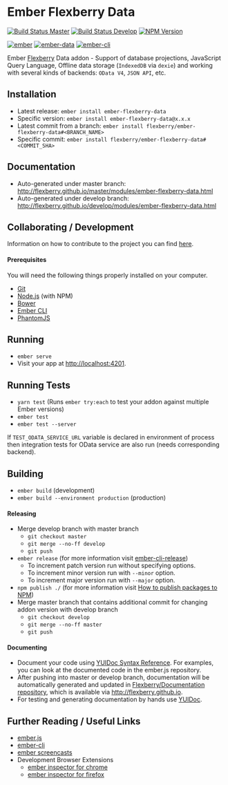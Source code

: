 # Ember Flexberry Data
[![Build Status Master](https://img.shields.io/travis/Flexberry/ember-flexberry-data/master.svg?label=master%20build%20)](https://travis-ci.org/Flexberry/ember-flexberry-data)
[![Build Status Develop](https://img.shields.io/travis/Flexberry/ember-flexberry-data/develop.svg?label=develop%20build)](https://travis-ci.org/Flexberry/ember-flexberry-data/branches)
[![NPM Version](https://badge.fury.io/js/ember-flexberry-data.svg)](https://badge.fury.io/js/ember-flexberry-data)

[![ember](https://embadge.io/v1/badge.svg?label=ember&range=~2.4.3)](https://github.com/emberjs/ember.js/releases)
[![ember-data](https://embadge.io/v1/badge.svg?label=ember-data&range=~2.4.2)](https://github.com/emberjs/data/releases)
[![ember-cli](https://embadge.io/v1/badge.svg?label=ember-cli&range=2.4.3)](https://github.com/ember-cli/ember-cli/releases)

Ember [Flexberry](http://flexberry.ru/) Data addon - Support of database projections, JavaScript Query Language, Offline data storage (`IndexedDB` via `dexie`) and working with several kinds of backends: `OData V4`, `JSON API`, etc.

## Installation

* Latest release: `ember install ember-flexberry-data`
* Specific version: `ember install ember-flexberry-data@x.x.x`
* Latest commit from a branch: `ember install flexberry/ember-flexberry-data#<BRANCH_NAME>`
* Specific commit: `ember install flexberry/ember-flexberry-data#<COMMIT_SHA>`

## Documentation

* Auto-generated under master branch: http://flexberry.github.io/master/modules/ember-flexberry-data.html
* Auto-generated under develop branch: http://flexberry.github.io/develop/modules/ember-flexberry-data.html

## Collaborating / Development

Information on how to contribute to the project you can find [here](https://github.com/Flexberry/Home/blob/master/CONTRIBUTING.md).

#### Prerequisites

You will need the following things properly installed on your computer.

* [Git](http://git-scm.com/)
* [Node.js](http://nodejs.org/) (with NPM)
* [Bower](http://bower.io/)
* [Ember CLI](http://www.ember-cli.com/)
* [PhantomJS](http://phantomjs.org/)

## Running

* `ember serve`
* Visit your app at [http://localhost:4201](http://localhost:4201).

## Running Tests

* `yarn test` (Runs `ember try:each` to test your addon against multiple Ember versions)
* `ember test`
* `ember test --server`

If `TEST_ODATA_SERVICE_URL` variable is declared in environment of process then integration tests for OData service are also run (needs corresponding backend).

## Building

* `ember build` (development)
* `ember build --environment production` (production)

#### Releasing

* Merge develop branch with master branch
  * `git checkout master`
  * `git merge --no-ff develop`
  * `git push`
* `ember release` (for more information visit [ember-cli-release](https://github.com/lytics/ember-cli-release))
  * To increment patch version run without specifying options.
  * To increment minor version run with `--minor` option.
  * To increment major version run with `--major` option.
* `npm publish ./` (for more information visit [How to publish packages to NPM](https://gist.github.com/coolaj86/1318304))
* Merge master branch that contains additional commit for changing addon version with develop branch
  * `git checkout develop`
  * `git merge --no-ff master`
  * `git push`

#### Documenting

* Document your code using [YUIDoc Syntax Reference](http://yui.github.io/yuidoc/syntax/index.html). For examples, you can look at the documented code in the ember.js repository.
* After pushing into master or develop branch, documentation will be automatically generated and updated in [Flexberry/Documentation repository](https://github.com/Flexberry/flexberry.github.io), which is available via http://flexberry.github.io.
* For testing and generating documentation by hands use [YUIDoc](http://yui.github.io/yuidoc/).

## Further Reading / Useful Links

* [ember.js](http://emberjs.com/)
* [ember-cli](http://www.ember-cli.com/)
* [ember screencasts](https://www.emberscreencasts.com/)
* Development Browser Extensions
  * [ember inspector for chrome](https://chrome.google.com/webstore/detail/ember-inspector/bmdblncegkenkacieihfhpjfppoconhi)
  * [ember inspector for firefox](https://addons.mozilla.org/en-US/firefox/addon/ember-inspector/)
